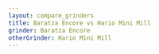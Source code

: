 ```yaml
---
layout: compare_grinders
title: Baratza Encore vs Hario Mini Mill
grinder: Baratza Encore
otherGrinder: Hario Mini Mill
---
```

